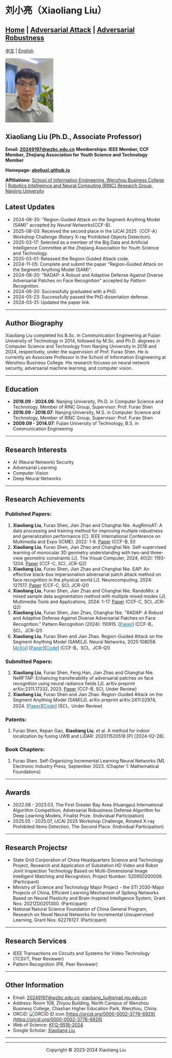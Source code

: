 # 刘小亮（Xiaoliang Liu）

## [Home](https://abeliuxl.github.io) | [Adversarial Attack](https://docs.qq.com/doc/p/574325869aa45ac6bbe9dc1f5b49e9630a873435) | [Adversarial Robustness](https://docs.qq.com/doc/p/a3fa47e29419471627ef8e4b5385a322fee84f42)

[中文](https://abeliuxl.github.io/index_cn.html) | [English](https://abeliuxl.github.io)

<img src="./P4.jpeg" alt="Photo" style="max-width: 150px; height: auto;">

## Xiaoliang Liu (Ph.D., Associate Professor)
**Email: 20249197@wzbc.edu.cn**
**Memberships: IEEE Member, CCF Member, Zhejiang Association for Youth Science and Technology Member**

**Homepage: [abeliuxl.github.io](https://abeliuxl.github.io)**

 **Affiliations:** [School of Information Engineering, Wenzhou Business College](https://zsw.wzbc.edu.cn/Col/Col855/Index.aspx)  | [Robotics Intelligence and Neural Computing (RINC) Research Group, Nanjing University](https://cs.nju.edu.cn/rinc/index.html) 

## Latest Updates
- 2024-08-30: "Region-Guided Attack on the Segment Anything Model (SAM)" accepted by *Neural Networks*(CCF-B).
- 2025-08-03: Received the second place in the IJCAI 2025（CCF-A）Workshop Challenge (Rotary X-ray Prohibited Objects Detection).
- 2025-03-17:  Selected as a member of the Big Data and Artificial Intelligence Committee at the Zhejiang Association for Youth Science and Technology.
- 2025-03-01:  Released the Region-Guided Attack code.
- 2024-11-05: Complete and submit the paper "Region-Guided Attack on the Segment Anything Model (SAM)".
- 2024-08-20: "RADAP: A Robust and Adaptive Defense Against Diverse Adversarial Patches on Face Recognition" accepted by *Pattern Recognition*.
- 2024-06-20: Successfully graduated with a PhD.
- 2024-05-23: Successfully passed the PhD dissertation defense.
- 2024-03-31: Updated the paper link.

---

## Author Biography
Xiaoliang Liu completed his B.Sc. in Communication Engineering at Fujian University of Technology in 2014, followed by M.Sc. and Ph.D. degrees in Computer Science and Technology from Nanjing University in 2018 and 2024, respectively, under the supervision of Prof. Furao Shen. He is currently an Associate Professor in the School of Information Engineering at Wenzhou Business College. His research focuses on neural network security, adversarial machine learning, and computer vision. 

---

## Education

- **2018.09 - 2024.06**: Nanjing University, Ph.D. in Computer Science and Technology, Member of RINC Group, Supervisor: Prof. Furao Shen
- **2016.09 - 2018.07**: Nanjing University, M.S. in Computer Science and Technology, Member of RINC Group, Supervisor: Prof. Furao Shen
- **2009.09 - 2014.07**: Fujian University of Technology, B.S. in Communication Engineering

---

## Research Interests

- AI (Neural Network) Security
- Adversarial Learning
- Computer Vision
- Deep Neural Networks

---

## Research Achievements

### Published Papers:

1. **Xiaoliang Liu**, Furao Shen, Jian Zhao and Changhai Nie. AugRmixAT: A data processing and training method for improving multiple robustness and generalization performance [C]. IEEE International Conference on Multimedia and Expo (ICME). 2022: 1-6. [Paper](https://ieeexplore.ieee.org/document/9859665) (CCF-B, EI)
2. **Xiaoliang Liu**, Furao Shen, Jian Zhao and Changhai Nie. Self-supervised learning of monocular 3D geometry understanding with two-and three-view geometric constraints [J]. The Visual Computer, 2024, 40(2): 1193-1204. [Paper](https://link.springer.com/article/10.1007/s00371-023-02840-y) (CCF-C, SCI, JCR-Q2)
3. **Xiaoliang Liu**, Furao Shen, Jian Zhao and Changhai Nie. EAP: An effective black-box impersonation adversarial patch attack method on face recognition in the physical world [J]. Neurocomputing, 2024: 127517. [Paper](https://www.sciencedirect.com/science/article/abs/pii/S0925231224002881) (CCF-C, SCI, JCR-Q1)
4. **Xiaoliang Liu**, Furao Shen, Jian Zhao and Changhai Nie. RandoMix: a mixed sample data augmentation method with multiple mixed modes [J]. Multimedia Tools and Applications, 2024: 1-17. [Paper](https://link.springer.com/article/10.1007/s11042-024-18868-8) (CCF-C, SCI, JCR-Q2)
5. **Xiaoliang Liu**, Furao Shen, Jian Zhao, Changhai Nie. "RADAP: A Robust and Adaptive Defense Against Diverse Adversarial Patches on Face Recognition." Pattern Recognition (2024): 110915. [<a href="https://arxiv.org/abs/2311.17339" target="_blank" style="color:rgb(0, 110, 175);">Paper</a>] (CCF-B，SCI，JCR-Q1)
6. **Xiaoliang Liu**, Furao Shen and Jian Zhao. Region-Guided Attack on the Segment Anything Model (SAM)[J]. Neural Networks, 2025:108058. [<a href="https://arxiv.org/abs/2411.02974" target="_blank" style="color:rgb(0, 110, 175);">ArXiv</a>] [<a href="https://www.sciencedirect.com/science/article/pii/S0893608025009384" target="_blank" style="color:rgb(0, 110, 175);">Paper</a>][<a href="https://github.com/AbeLiuXL/RGA" target="_blank" style="color:rgb(0, 110, 175);">Code</a>] (CCF-B，SCI，JCR-Q1)

### Submitted Papers:

1. **Xiaoliang Liu**, Furao Shen, Feng Han, Jian Zhao and Changhai Nie. NeRFTAP: Enhancing transferability of adversarial patches on face recognition using neural radiance fields [J]. arXiv preprint arXiv:2311.17332, 2023. [Paper](https://arxiv.org/abs/2311.17332) (CCF-B, SCI, Under Review)
2. **Xiaoliang Liu**, Furao Shen and Jian Zhao. Region-Guided Attack on the Segment Anything Model (SAM)[J]. arXiv preprint arXiv:2411.02974, 2024. [<a href="https://arxiv.org/abs/2411.02974" target="_blank" style="color:rgb(0, 110, 175);">Paper</a>][<a href="https://github.com/AbeLiuXL/RGA" target="_blank" style="color:rgb(0, 110, 175);">Code</a>]  (SCI，Under Review)


### Patents:

1. Furao Shen, Kepan Gao, **Xiaoliang Liu**, et al. A method for indoor localization by fusing UWB and LiDAR: 202011520518 [P] [2024-02-28].

### Book Chapters:

1. Furao Shen. Self-Organizing Incremental Learning Neural Networks [M]. Electronic Industry Press, September 2023. (Chapter 1: Mathematical Foundations)

---

## Awards

- 2022.08 - 2023.03, The First Greater Bay Area (Huangpu) International Algorithm Competition, Adversarial Robustness Defense Algorithm for Deep Learning Models, Finalist Prize. (Individual Participation)
- 2025.05 - 2025.07, IJCAI 2025 Workshop Challenge, Rotated X-ray Prohibited Items Detection, The Second Place. (Individual Participation)

---

## Research Projectsr

- State Grid Corporation of China Headquarters Science and Technology Project, Research and Application of Substation HD Video and Robot Joint Inspection Technology Based on Multi-Dimensional Image Intelligent Matching and Recognition, Project Number: 520950200009. (Participant)
- Ministry of Science and Technology Major Project - the STI 2030-Major Projects of China, Efficient Learning Mechanism of Spiking Networks Based on Neural Plasticity and Brain-Inspired Intelligence System, Grant Nos: 2021ZD0201300. (Participant)
- National Natural Science Foundation of China General Program, Research on Novel Neural Networks for Incremental Unsupervised Learning, Grant Nos: 62276127. (Participant)

---

## Research Services

- IEEE Transactions on Circuits and Systems for Video Technology (TCSVT, Peer Reviewer)
- Pattern Recognition (PR, Peer Reviewer)

---

## Other Information

- Email: 20249197@wzbc.edu.cn; xiaoliang_liu@smail.nju.edu.cn
- Address: Room 108, Zhiyou Building, North Campus of Wenzhou Business College, Chashan Higher Education Park, Wenzhou, China. 
- ORCiD: ![ORCID iD icon](https://orcid.org/sites/default/files/images/orcid_16x16.png) [https://orcid.org/0000-0002-3776-6929](https://orcid.org/0000-0002-3776-6929)
- Web of Science: [KFQ-9516-2024](https://www.webofscience.com/wos/author/record/KFQ-9516-2024)
- Google Scholar: [Xiaoliang Liu](https://scholar.google.com/citations?hl=zh-CN&user=Eg6rWc8AAAAJ)

---

---

<footer style="text-align: center;">
<p>Copyright &copy; 2023-2024 Xiaoliang Liu</p>
</footer>
